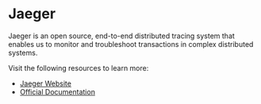 # Jaeger

Jaeger is an open source, end-to-end distributed tracing system that enables us to monitor and troubleshoot transactions in complex distributed systems.

Visit the following resources to learn more:

- [Jaeger Website](https://www.jaegertracing.io/)
- [Official Documentation](https://www.jaegertracing.io/docs/1.37/)
